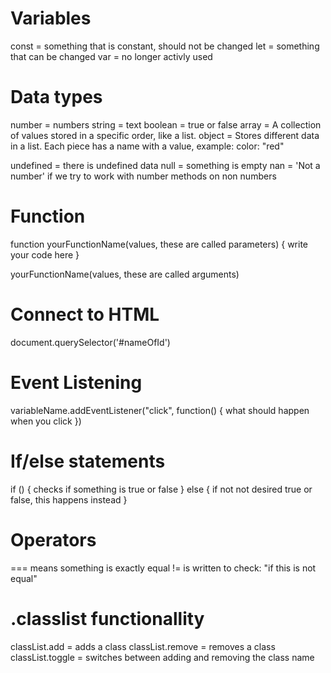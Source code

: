 # Variables

const = something that is constant, should not be changed
let = something that can be changed
var = no longer activly used

# Data types

number = numbers
string = text
boolean = true or false
array = A collection of values stored in a specific order, like a list.
object = Stores different data in a list. Each piece has a name with a value, example: color: "red"

undefined = there is undefined data
null = something is empty
nan = 'Not a number' if we try to work with number methods on non numbers

# Function

function yourFunctionName(values, these are called parameters) {
write your code here
}

yourFunctionName(values, these are called arguments)

# Connect to HTML

document.querySelector('#nameOfId')

# Event Listening

variableName.addEventListener("click", function() {
what should happen when you click
})

# If/else statements

if () {
checks if something is true or false
}
else {
if not not desired true or false, this happens instead
}

# Operators

=== means something is exactly equal
!= is written to check: "if this is not equal"

# .classlist functionallity

classList.add = adds a class
classList.remove = removes a class
classList.toggle = switches between adding and removing the class name
